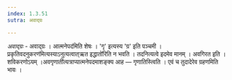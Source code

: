```yaml
---
index: 1.3.51
sutra: अवाद्ग्रः

---
```

_अवाद्ग्रः_ - अवाद्ग्रः । आत्मनेपद॑मिति शेषः । 'गृ' इत्यस्य 'ग्र' इति पञ्चमी ।प्रकृतिवदनुकरण॑मित्यस्याऽनुत्यत्वात्ऋत इद्धातो॑रिति न भवति । तदनित्यत्वे इदमेव मानम् । अवगिरत इति । शविकरणोऽयम् ।अवगृणाती॑त्यत्राप्यात्मनेपदमाशङ्क्य आह —  गृणातिस्त्विति । एवं च तुदादेरेव ग्रहणमिति भावः ।